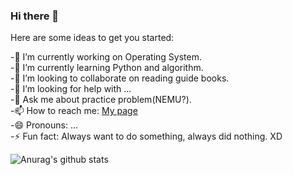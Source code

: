 ### Hi there 👋

Here are some ideas to get you started:

-🔭 I’m currently working on Operating System.  
-🌱 I’m currently learning Python and algorithm.  
-👯 I’m looking to collaborate on reading guide books.    
-🤔 I’m looking for help with ...  
-💬 Ask me about practice problem(NEMU?).  
-📫 How to reach me: [My page](https://www.ffhw.site/)   
-😄 Pronouns: ...  
-⚡ Fun fact: Always want to do something, always did nothing. XD   
 
![Anurag's github stats](https://github-readme-stats.vercel.app/api?username=Feng-Jay&show_icons=true&theme=tokyonight)
